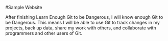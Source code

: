 #Sample Website

After finishing Learn Enough Git to be Dangerous, I will know enough Git to be Dangerous. This means I will be able to use Git to track changes in my projects, back up data, share my work with others, and collaborate with programmers and other users of Git.
